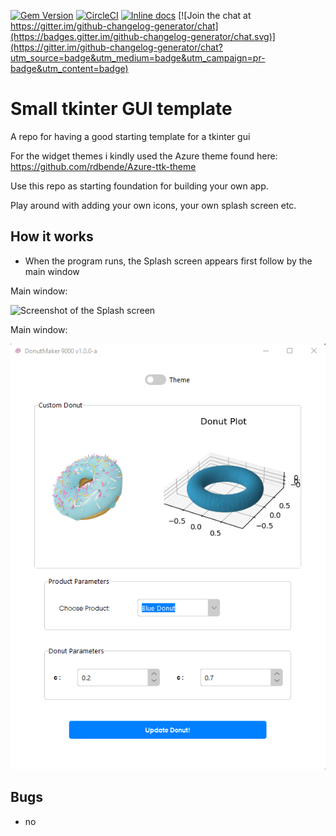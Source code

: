 [![Gem Version](https://badge.fury.io/rb/github_changelog_generator.svg)](http://badge.fury.io/rb/github_changelog_generator)
[![CircleCI](https://circleci.com/gh/github-changelog-generator/github-changelog-generator.svg?style=svg)](https://circleci.com/gh/github-changelog-generator/github-changelog-generator)
[![Inline docs](http://inch-ci.org/github/github-changelog-generator/github-changelog-generator.svg)](http://inch-ci.org/github/github-changelog-generator/github-changelog-generator)
[![Join the chat at https://gitter.im/github-changelog-generator/chat](https://badges.gitter.im/github-changelog-generator/chat.svg)](https://gitter.im/github-changelog-generator/chat?utm_source=badge&utm_medium=badge&utm_campaign=pr-badge&utm_content=badge)

# Small tkinter GUI template

A repo for having a good starting template for a tkinter gui

For the widget themes i kindly used the Azure theme found here: https://github.com/rdbende/Azure-ttk-theme

Use this repo as starting foundation for building your own app.

Play around with adding your own icons, your own splash screen etc. 

## How it works
 * When the program runs, the Splash screen appears first follow by the main window



Main window:

![Screenshot of the Splash screen](./doc/spalsh_screen.png)

Main window:

![Screenshot of the Main Window theme](./doc/main_window.png)


## Bugs
 - no 
